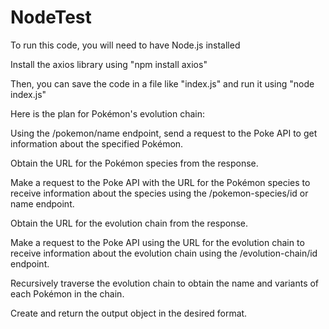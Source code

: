 # NodeTest
 
To run this code, you will need to have Node.js installed 

Install the axios library using
  "npm install axios"

Then, you can save the code in a file like "index.js" and run it using
   "node index.js"

Here is the plan for Pokémon's evolution chain:

Using the /pokemon/name endpoint, send a request to the Poke API to get information about the specified Pokémon.

Obtain the URL for the Pokémon species from the response.

Make a request to the Poke API with the URL for the Pokémon species to receive information about the species using the /pokemon-species/id or name endpoint.

Obtain the URL for the evolution chain from the response.

Make a request to the Poke API using the URL for the evolution chain to receive information about the evolution chain using the /evolution-chain/id endpoint.

Recursively traverse the evolution chain to obtain the name and variants of each Pokémon in the chain.

Create and return the output object in the desired format.





